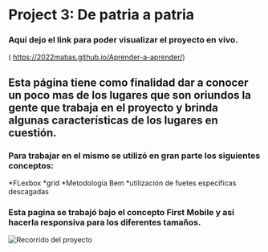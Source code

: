 # Project 3: De patria a patria

### Aquí dejo el link para poder visualizar el proyecto en vivo.
( https://2022matias.github.io/Aprender-a-aprender/)
## Esta página tiene como finalidad dar a conocer un poco mas de los lugares que son oriundos la gente que trabaja en el proyecto y brinda algunas características de los lugares en cuestión.
### Para trabajar en el mismo se utilizó en gran parte los siguientes conceptos:
*FLexbox
*grid
*Metodologia Bem
*utilización de fuetes especificas descagadas

### Esta pagina se trabajó bajo el concepto First Mobile y asi hacerla responsiva para los diferentes tamaños.

![Recorrido del proyecto](./images/gifPatria.gif)


